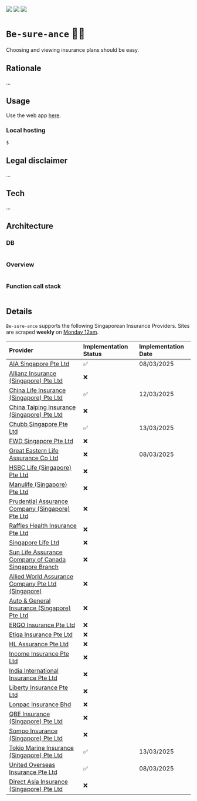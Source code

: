 ![](https://github.com/gongahkia/be-sure-ance/actions/workflows/scrape-to-supabase.yml/badge.svg)
![](https://api.netlify.com/api/v1/badges/281baeb4-46fd-4008-9f72-36324a3e1cad/deploy-status)
[![](https://img.shields.io/badge/be_sure_ance_1.0.0-passing-green)](https://github.com/gongahkia/be-sure-ance/releases/tag/1.0.0)

# `Be-sure-ance` 🤷‍♂️

Choosing and viewing insurance plans should be easy.

## Rationale

...

## Usage

Use the web app [here]().

### Local hosting

```console
$
```

## Legal disclaimer

...

## Tech

...

## Architecture

### DB

```mermaid

```

### Overview

```mermaid

```

### Function call stack

```mermaid

```

## Details

`Be-sure-ance` supports the following Singaporean Insurance Providers. Sites are scraped **weekly** on [Monday 12am](./.github/workflows/scrape-to-supabase.yml).

| Provider | Implementation Status | Implementation Date |
| :--- | :--- | :--- |
| [AIA Singapore Pte Ltd](https://www.aia.com.sg/en/index) | ✅ | 08/03/2025 |
| [Allianz Insurance (Singapore) Pte Ltd](https://www.allianz.sg/) | ❌ | | 
| [China Life Insurance (Singapore) Pte Ltd](https://www.chinalife.com.sg/) | ✅ | 12/03/2025 |
| [China Taiping Insurance (Singapore) Pte Ltd](https://www.sg.cntaiping.com/en/) | ❌ || 
| [Chubb Singapore Pte Ltd](https://www.chubb.com/sg-en/) | ✅ | 13/03/2025 | 
| [FWD Singapore Pte Ltd](https://www.fwd.com.sg/) | ❌ || 
| [Great Eastern Life Assurance Co Ltd](https://www.greateasternlife.com/sg/en/about-us.html) | ❌ | 08/03/2025 | 
| [HSBC Life (Singapore) Pte Ltd](https://www.insurance.hsbc.com.sg/) | ❌ || 
| [Manulife (Singapore) Pte Ltd](https://www.manulife.com.sg/) | ❌ || 
| [Prudential Assurance Company (Singapore) Pte Ltd](https://www.prudential.com.sg/) | ❌ || 
| [Raffles Health Insurance Pte Ltd](https://www.raffleshealthinsurance.com/) | ❌ || 
| [Singapore Life Ltd](https://singlife.com/en) | ❌ || 
| [Sun Life Assurance Company of Canada Singapore Branch](https://www.sunlife.com.sg/en/) | ❌ || 
| [Allied World Assurance Company Pte Ltd (Singapore)](https://alliedworldinsurance.com/singapore/) | ❌ || 
| [Auto & General Insurance (Singapore) Pte Ltd](https://www.aig.sg/home) | ❌ || 
| [ERGO Insurance Pte Ltd](https://www.ergo.com.sg/) | ❌ || 
| [Etiqa Insurance Pte Ltd](https://www.etiqa.com.sg/) | ❌ || 
| [HL Assurance Pte Ltd](https://www.hlas.com.sg/) | ❌ || 
| [Income Insurance Pte Ltd](https://www.income.com.sg/) | ❌ || 
| [India International Insurance Pte Ltd](https://www.iii.com.sg/) | ❌ || 
| [Liberty Insurance Pte Ltd](https://www.libertyinsurance.com.sg/) | ❌ || 
| [Lonpac Insurance Bhd](https://www.lonpac.com/) | ❌ || 
| [QBE Insurance (Singapore) Pte Ltd](https://www.qbe.com/sg) | ❌ || 
| [Sompo Insurance (Singapore) Pte Ltd](https://www.sompo.com.sg/) | ❌ || 
| [Tokio Marine Insurance (Singapore) Pte Ltd](https://www.tokiomarine.com/sg/en.html) | ✅ | 13/03/2025 | 
| [United Overseas Insurance Pte Ltd](https://www.uoi.com.sg/index.page) | ✅ | 08/03/2025 | 
| [Direct Asia Insurance (Singapore) Pte Ltd](https://www.directasia.com/) | ❌ || 
